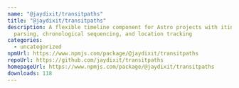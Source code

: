 ```yaml
---
name: "@jaydixit/transitpaths"
title: "@jaydixit/transitpaths"
description: A flexible timeline component for Astro projects with itinerary
  parsing, chronological sequencing, and location tracking
categories:
  - uncategorized
npmUrl: https://www.npmjs.com/package/@jaydixit/transitpaths
repoUrl: https://github.com/jaydixit/transitpaths
homepageUrl: https://www.npmjs.com/package/@jaydixit/transitpaths
downloads: 118
---
```

